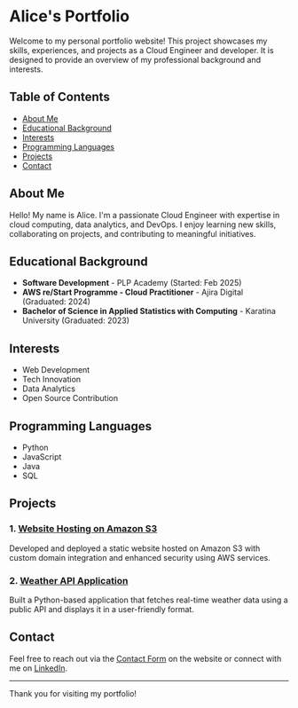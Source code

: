 # Alice's Portfolio

Welcome to my personal portfolio website! This project showcases my skills, experiences, and projects as a Cloud Engineer and developer. It is designed to provide an overview of my professional background and interests.

## Table of Contents

- [About Me](#about-me)
- [Educational Background](#educational-background)
- [Interests](#interests)
- [Programming Languages](#programming-languages)
- [Projects](#projects)
- [Contact](#contact)

## About Me

Hello! My name is Alice. I'm a passionate Cloud Engineer with expertise in cloud computing, data analytics, and DevOps. I enjoy learning new skills, collaborating on projects, and contributing to meaningful initiatives.

## Educational Background

- **Software Development** - PLP Academy (Started: Feb 2025)
- **AWS re/Start Programme - Cloud Practitioner** - Ajira Digital (Graduated: 2024)
- **Bachelor of Science in Applied Statistics with Computing** - Karatina University (Graduated: 2023)

## Interests

- Web Development
- Tech Innovation
- Data Analytics
- Open Source Contribution

## Programming Languages

- Python
- JavaScript
- Java
- SQL

## Projects

### 1. [Website Hosting on Amazon S3](https://github.com/alicewmaina/Creating-a-Website-on-S3.git)
Developed and deployed a static website hosted on Amazon S3 with custom domain integration and enhanced security using AWS services.

### 2. [Weather API Application](https://github.com/alicewmaina/Weather-API.git)
Built a Python-based application that fetches real-time weather data using a public API and displays it in a user-friendly format.

## Contact

Feel free to reach out via the [Contact Form](#contact) on the website or connect with me on [LinkedIn](https://www.linkedin.com/in/your-linkedin-profile).

---
Thank you for visiting my portfolio!